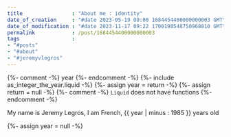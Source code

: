 ```yaml
---
title                : "About me : identity"
date_of_creation     : "#date 2023-05-19 00:00 1684454400000000003 GMT"
date_of_modification : "#date 2023-11-17 09:22 1700198548750968010 GMT"
permalink            : /post/1684454400000000003
tags                 : 
- "#posts"
- "#about"
- "#jeremyvlegros"
---
```



{%- comment -%} year {%- endcomment -%}
{%- include as_integer_the_year.liquid -%}
{%- assign year = return -%}
{%- assign return = null -%}
{%- comment -%} `Liquid` does not have functions {%- endcomment -%}


My name is Jeremy Legros, I am French, {{ year | minus : 1985 }} years old

{%- assign year = null -%}
